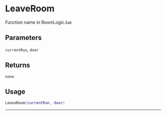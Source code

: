 # LeaveRoom
Function name in RoomLogic.lua
## Parameters
`currentRun`, `door`
## Returns
`none`
## Usage
```lua
LeaveRoom(currentRun, door)
```
---
